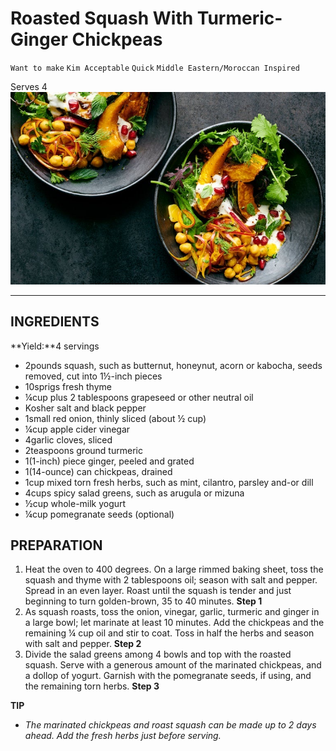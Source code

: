 # Roasted Squash With Turmeric-Ginger Chickpeas

`Want to make` `Kim Acceptable` `Quick` `Middle Eastern/Moroccan Inspired`

Serves 4
![Image_20240414_120802.jpeg](image/Image_20240414_120802.jpeg)

---

## **INGREDIENTS**

**Yield:**4 servings

- 2pounds squash, such as butternut, honeynut, acorn or kabocha, seeds removed, cut into 1½-inch pieces
- 10sprigs fresh thyme
- ¼cup plus 2 tablespoons grapeseed or other neutral oil
- Kosher salt and black pepper
- 1small red onion, thinly sliced (about ½ cup)
- ¼cup apple cider vinegar
- 4garlic cloves, sliced
- 2teaspoons ground turmeric
- 1(1-inch) piece ginger, peeled and grated
- 1(14-ounce) can chickpeas, drained
- 1cup mixed torn fresh herbs, such as mint, cilantro, parsley and-or dill
- 4cups spicy salad greens, such as arugula or mizuna
- ½cup whole-milk yogurt
- ¼cup pomegranate seeds (optional)

## **PREPARATION**

1. Heat the oven to 400 degrees. On a large rimmed baking sheet, toss the squash and thyme with 2 tablespoons oil; season with salt and pepper. Spread in an even layer. Roast until the squash is tender and just beginning to turn golden-brown, 35 to 40 minutes.
    **Step 1**
2. As squash roasts, toss the onion, vinegar, garlic, turmeric and ginger in a large bowl; let marinate at least 10 minutes. Add the chickpeas and the remaining ¼ cup oil and stir to coat. Toss in half the herbs and season with salt and pepper.
    **Step 2**
3. Divide the salad greens among 4 bowls and top with the roasted squash. Serve with a generous amount of the marinated chickpeas, and a dollop of yogurt. Garnish with the pomegranate seeds, if using, and the remaining torn herbs.
    **Step 3**

**TIP**

- _The marinated chickpeas and roast squash can be made up to 2 days ahead. Add the fresh herbs just before serving._
